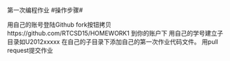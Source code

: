 第一次编程作业 #操作步骤#

用自己的账号登陆Github
fork按钮拷贝https://github.com/RTCSD15/HOMEWORK1 到你的账户下
用自己的学号建立子目录如U2012xxxxx
在自己的子目录下添加自己的第一次作业代码文件。
用pull request提交作业
